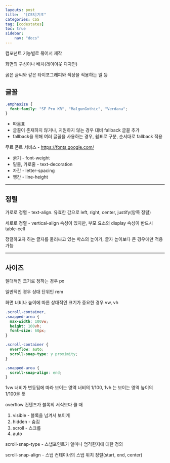 ```yaml
---
layouts: post
title:  "[CSS]기초"
categories: CSS
tag: [codestates]
toc: true
sidebar:
    nav: "docs"
---
```


컴포넌트 기능별로 묶어서 제작

화면의 구성이나 배치(레이아웃 디자인)

굵은 글씨와 같은 타이포그래피와 색상을 적용하는 일 등

## 글꼴

```css
.emphasize {
  font-family: "SF Pro KR", "MalgunGothic", "Verdana";
}
```
- 따옴표
- 글꼴이 존재하지 않거나, 지원하지 않는 경우 대비 fallback 글꼴 추가
- fallback을 위해 여러 글꼴을 사용하는 경우, 쉼표로 구분, 순서대로 fallback 적용

무료 폰트 서비스 - <https://fonts.google.com/>

- 굵기 - font-weight
- 밑줄, 가로줄 - text-decoration
- 자간 - letter-spacing
- 행간 - line-height

---

## 정렬

가로로 정렬 - text-align. 유효한 값으로 left, right, center, justify(양쪽 정렬)

세로로 정렬 - vertical-align 속성이 있지만, 부모 요소의 display 속성이 반드시 table-cell

정렬하고자 하는 글자를 둘러싸고 있는 박스의 높이가, 글자 높이보다 큰 경우에만 적용 가능

---

## 사이즈

절대적인 크기로 정하는 경우 px

일반적인 경우 상대 단위인 rem

화면 너비나 높이에 따른 상대적인 크기가 중요한 경우 vw, vh

```css
.scroll-container,
.snapped-area {
  max-width: 100vw;
  height: 100vh;
  font-size: 60px;
}

.scroll-container {
  overflow: auto;
  scroll-snap-type: y proximity;
}

.snapped-area {
  scroll-snap-align: end;
}

```
1vw 너비가 변동됨에 따라 보이는 영역 너비의 1/100, 1vh 는 보이는 영역 높이의 1/100을 뜻

overflow 컨텐츠가 블록의 서식보다 클 때
1. visible - 블록을 넘겨서 보이게
2. hidden - 숨김
3. scroll - 스크롤
4. auto

scroll-snap-type - 스냅포인트가 얼마나 엄격한지에 대한 정의

scroll-snap-align - 스냅 컨테이너의 스냅 위치 정렬(start, end, center)
